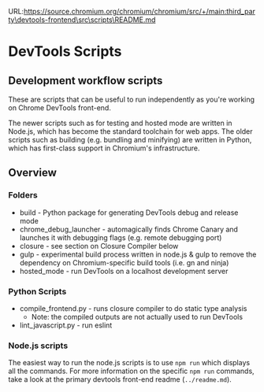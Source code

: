 URL:https://source.chromium.org/chromium/chromium/src/+/main:third_party\devtools-frontend\src\scripts\README.md
# DevTools Scripts

## Development workflow scripts

These are scripts that can be useful to run independently as you're working on Chrome DevTools front-end.

The newer scripts such as for testing and hosted mode are written in Node.js, which has become the standard toolchain for web apps. The older scripts such as building (e.g. bundling and minifying) are written in Python, which has first-class support in Chromium's infrastructure.

## Overview

### Folders

- build - Python package for generating DevTools debug and release mode
- chrome_debug_launcher - automagically finds Chrome Canary and launches it with debugging flags (e.g. remote debugging port)
- closure - see section on Closure Compiler below
- gulp - experimental build process written in node.js & gulp to remove the dependency on Chromium-specific build tools (i.e. gn and ninja)
- hosted_mode - run DevTools on a localhost development server

### Python Scripts
- compile_frontend.py - runs closure compiler to do static type analysis
    - Note: the compiled outputs are not actually used to run DevTools
- lint_javascript.py - run eslint

### Node.js scripts

The easiest way to run the node.js scripts is to use `npm run` which displays all the commands. For more information on the specific `npm run` commands, take a look at the primary devtools front-end readme (`../readme.md`).

